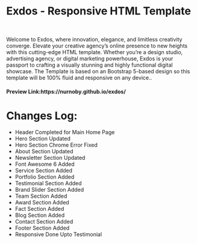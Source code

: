 <h1>Exdos - Responsive HTML Template</h1><br>
<p>
Welcome to Exdos, where innovation, elegance, and limitless creativity converge. Elevate your creative agency’s online presence to new heights with this cutting-edge HTML template. Whether you’re a design studio, advertising agency, or digital marketing powerhouse, Exdos is your passport to crafting a visually stunning and highly functional digital showcase. The Template is based on an Bootstrap 5-based design so this template will be 100% fluid and responsive on any device..
</p>
<h4><b>Preview Link:</b>https://nurnoby.github.io/exdos/</h4>

<h1>Changes Log:</h1>
<ul>
    <li>Header Completed for Main Home Page</li>
    <li>Hero Section Updated</li>
    <li>Hero Section Chrome Error Fixed</li>
    <li>About Section Updated</li>
    <li>Newsletter Section Updated</li>
    <li>Font Awesome 6 Added</li>
    <li>Service Section Added</li>
    <li>Portfolio Section Added</li>
    <li>Testimonial Section Added</li>
    <li>Brand Slider Section Added</li>
    <li>Team Section Added</li>
    <li>Award Section Added</li>
    <li>Fact Section Added</li>
    <li>Blog Section Added</li>
    <li>Contact Section Added</li>
    <li>Footer Section Added</li>
    <li>Responsive Done Upto Testimonial</li>
    

</ul>